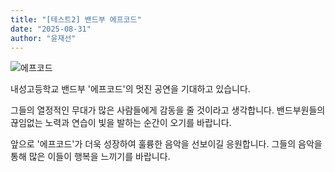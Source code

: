 ```yaml
---
title: "[테스트2] 밴드부 에프코드"
date: "2025-08-31"
author: "윤재선"
---
```

![에프코드](https://i.ytimg.com/vi/O38i56IVjBs/hqdefault.jpg?sqp=-oaymwEmCOADEOgC8quKqQMa8AEB-AH-CYAC0AWKAgwIABABGE4gUChlMA8=&rs=AOn4CLANNEyOMhrXVl8BxR6wklQs2wAq6g)


내성고등학교 밴드부 '에프코드'의 멋진 공연을 기대하고 있습니다.

그들의 열정적인 무대가 많은 사람들에게 감동을 줄 것이라고 생각합니다.
밴드부원들의 끊임없는 노력과 연습이 빛을 발하는 순간이 오기를 바랍니다.

앞으로 '에프코드'가 더욱 성장하여 훌륭한 음악을 선보이길 응원합니다.
그들의 음악을 통해 많은 이들이 행복을 느끼기를 바랍니다.
